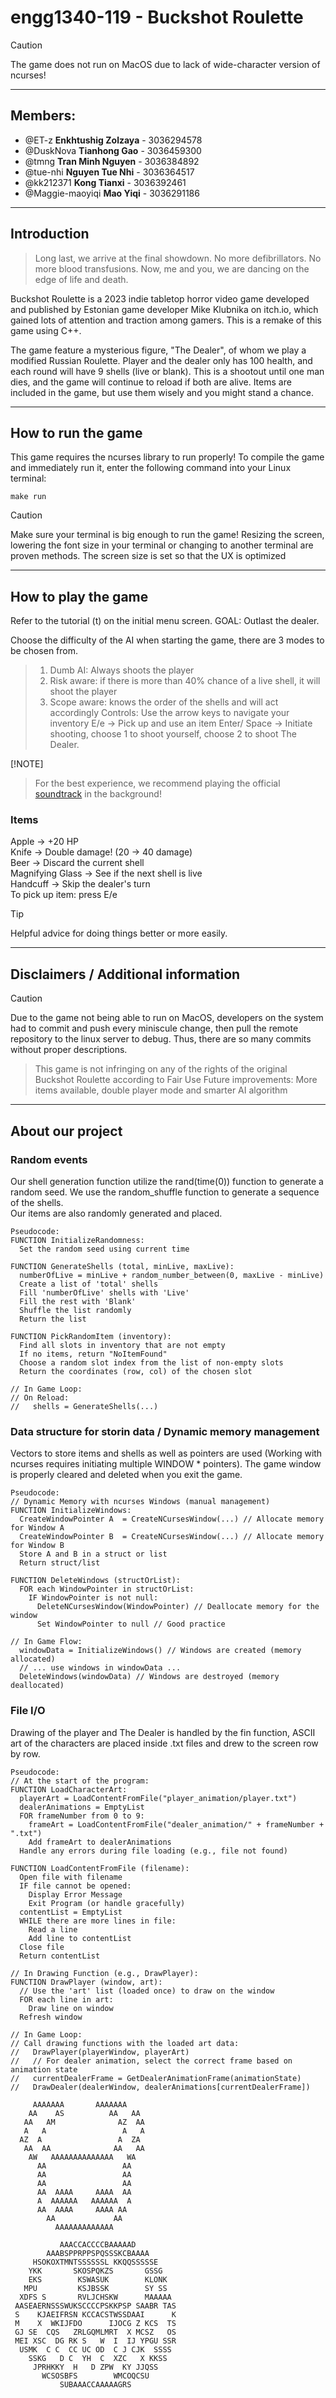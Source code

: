 # engg1340-119 - Buckshot Roulette

> [!CAUTION]
> The game does not run on MacOS due to lack of wide-character version of ncurses!

---

## Members:

- @ET-z **Enkhtushig Zolzaya** - 3036294578
- @DuskNova **Tianhong Gao** - 3036459300
- @tmng **Tran Minh Nguyen** - 3036384892
- @tue-nhi **Nguyen Tue Nhi** - 3036364517
- @kk212371 **Kong Tianxi** - 3036392461
- @Maggie-maoyiqi **Mao Yiqi** - 3036291186

---

## Introduction

> Long last, we arrive at the final showdown.
> No more defibrillators.
> No more blood transfusions.
> Now, me and you, we are dancing on the edge of life and death.

Buckshot Roulette is a 2023 indie tabletop horror video game developed and published by Estonian game developer Mike Klubnika on itch.io, which gained lots of attention and traction among gamers. This is a remake of this game using C++.

The game feature a mysterious figure, "The Dealer", of whom we play a modified Russian Roulette. Player and the dealer only has 100 health, and each round will have 9 shells (live or blank). This is a shootout until one man dies, and the game will continue to reload if both are alive. Items are included in the game, but use them wisely and you might stand a chance.

---

## How to run the game
This game requires the ncurses library to run properly!
To compile the game and immediately run it, enter the following command into your Linux terminal:

```
make run
```

> [!CAUTION]
> Make sure your terminal is big enough to run the game! 
> Resizing the screen, lowering the font size in your terminal or changing to another terminal are proven methods. The screen size is set so that the UX is optimized

---

## How to play the game

Refer to the tutorial (t) on the initial menu screen. GOAL: Outlast the dealer. 


Choose the difficulty of the AI when starting the game, there are 3 modes to be chosen from.
   > 1. Dumb AI: Always shoots the player
   > 2. Risk aware: if there is more than 40% chance of a live shell, it will shoot the player
   > 3. Scope aware: knows the order of the shells and will act accordingly
Controls: 
   > Use the arrow keys to navigate your inventory
   > E/e -> Pick up and use an item
   > Enter/ Space -> Initiate shooting, choose 1 to shoot yourself, choose 2 to shoot The Dealer.



[!NOTE]
> For the best experience, we recommend playing the official [soundtrack](https://www.youtube.com/watch?app=desktop&v=tZmq052Cf_Q&ab_channel=Tobythefloof) in the background!

### Items

Apple → +20 HP\
Knife → Double damage! (20 -> 40 damage)\
Beer → Discard the current shell\
Magnifying Glass → See if the next shell is live\
Handcuff → Skip the dealer's turn\
To pick up item: press E/e

> [!TIP]
> Helpful advice for doing things better or more easily.

---

## Disclaimers / Additional information

> [!CAUTION]
> Due to the game not being able to run on MacOS,
> developers on the system had to commit and push every miniscule change,
> then pull the remote repository to the linux server to debug.
> Thus, there are so many commits without proper descriptions.
>

> This game is not infringing on any of the rights of the original Buckshot Roulette according to Fair Use
> Future improvements: More items available, double player mode and smarter AI algorithm
---

## About our project

### Random events

Our shell generation function utilize the rand(time(0)) function to generate a random seed. We use the random_shuffle function to generate a sequence of the shells.\
Our items are also randomly generated and placed.
```
Pseudocode:
FUNCTION InitializeRandomness:
  Set the random seed using current time

FUNCTION GenerateShells (total, minLive, maxLive):
  numberOfLive = minLive + random_number_between(0, maxLive - minLive)
  Create a list of 'total' shells
  Fill 'numberOfLive' shells with 'Live'
  Fill the rest with 'Blank'
  Shuffle the list randomly
  Return the list

FUNCTION PickRandomItem (inventory):
  Find all slots in inventory that are not empty
  If no items, return "NoItemFound"
  Choose a random slot index from the list of non-empty slots
  Return the coordinates (row, col) of the chosen slot

// In Game Loop:
// On Reload:
//   shells = GenerateShells(...)
```
### Data structure for storin data / Dynamic memory management

Vectors to store items and shells as well as pointers are used (Working with ncurses requires initiating multiple WINDOW * pointers). The game window is properly cleared and deleted when you exit the game.
```
Pseudocode:
// Dynamic Memory with ncurses Windows (manual management)
FUNCTION InitializeWindows:
  CreateWindowPointer A  = CreateNCursesWindow(...) // Allocate memory for Window A
  CreateWindowPointer B  = CreateNCursesWindow(...) // Allocate memory for Window B
  Store A and B in a struct or list
  Return struct/list

FUNCTION DeleteWindows (structOrList):
  FOR each WindowPointer in structOrList:
    IF WindowPointer is not null:
      DeleteNCursesWindow(WindowPointer) // Deallocate memory for the window
      Set WindowPointer to null // Good practice

// In Game Flow:
  windowData = InitializeWindows() // Windows are created (memory allocated)
  // ... use windows in windowData ...
  DeleteWindows(windowData) // Windows are destroyed (memory deallocated)
```
### File I/O

Drawing of the player and The Dealer is handled by the fin function, ASCII art of the characters are placed inside .txt files and drew to the screen row by row.
```
Pseudocode:
// At the start of the program:
FUNCTION LoadCharacterArt:
  playerArt = LoadContentFromFile("player_animation/player.txt")
  dealerAnimations = EmptyList
  FOR frameNumber from 0 to 9:
    frameArt = LoadContentFromFile("dealer_animation/" + frameNumber + ".txt")
    Add frameArt to dealerAnimations
  Handle any errors during file loading (e.g., file not found)

FUNCTION LoadContentFromFile (filename):
  Open file with filename
  IF file cannot be opened:
    Display Error Message
    Exit Program (or handle gracefully)
  contentList = EmptyList
  WHILE there are more lines in file:
    Read a line
    Add line to contentList
  Close file
  Return contentList

// In Drawing Function (e.g., DrawPlayer):
FUNCTION DrawPlayer (window, art):
  // Use the 'art' list (loaded once) to draw on the window
  FOR each line in art:
    Draw line on window
  Refresh window

// In Game Loop:
// Call drawing functions with the loaded art data:
//   DrawPlayer(playerWindow, playerArt)
//   // For dealer animation, select the correct frame based on animation state
//   currentDealerFrame = GetDealerAnimationFrame(animationState)
//   DrawDealer(dealerWindow, dealerAnimations[currentDealerFrame])
```
```
     AAAAAAA       AAAAAAA
    AA    AS          AA   AA
   AA   AM              AZ  AA
   A   A                 A   A
  AZ  A                 A  ZA
   AA  AA              AA   AA
    AW   AAAAAAAAAAAAAA   WA
      AA                 AA
      AA                 AA
      AA                 AA
      AA  AAAA     AAAA  AA
      A  AAAAAA   AAAAAA  A
      AA  AAAA     AAAA AA
        AA             AA
          AAAAAAAAAAAAA
```

```
           AAACCACCCCBAAAAAD
        AAABSPPRPPSPQSSSKCBAAAA
     HSOKOXTMNTSSSSSSL KKQQSSSSSE
    YKK       SKOSPQKZS       GSSG
    EKS        KSWASUK        KLONK
   MPU         KSJBSSK        SY SS
  XDFS S       RVLJCHSKW      MAAAAA
 AASEAERNSSSWUKSCCCCPSKKPSP SAABR TAS
 S    KJAEIFRSN KCCACSTWSSDAAI      K
 M    X  WKIJFDO      IJOCG Z KCS  TS
 GJ SE  CQS   ZRLGQMLMRT  X MCSZ   OS
 MEI XSC  DG RK S   W  I  IJ YPGU SSR
  USMK  C C  CC UC OD  C J CJK  SSSS
    SSKG   D C  YH  C  XZC   X KKSS
     JPRHKKY  H   D ZPW  KY JJQSS
       WCSOSBFS        WMCOQCSU
           SUBAAACCAAAAAGRS
```
